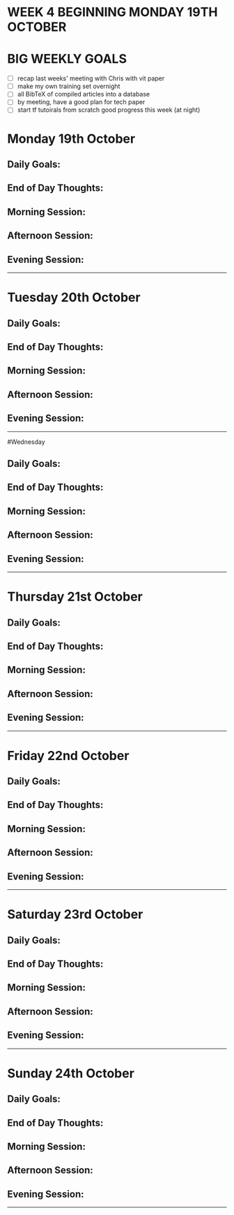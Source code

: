# WEEK 4 BEGINNING MONDAY 19TH OCTOBER

# BIG WEEKLY GOALS

- [ ] recap last weeks' meeting with Chris with vit paper
- [ ] make my own training set overnight
- [ ] all BibTeX of compiled articles into a database
- [ ] by meeting, have a good plan for tech paper
- [ ] start tf tutoirals from scratch good progress this week (at night)

# Monday 19th October

## Daily Goals:

## End of Day Thoughts:

## Morning Session:

## Afternoon Session:

## Evening Session:

---

# Tuesday 20th October

## Daily Goals:

## End of Day Thoughts:

## Morning Session:

## Afternoon Session:

## Evening Session:

---

#Wednesday

## Daily Goals:

## End of Day Thoughts:

## Morning Session:

## Afternoon Session:

## Evening Session:

---

# Thursday 21st October

## Daily Goals:

## End of Day Thoughts:

## Morning Session:

## Afternoon Session:

## Evening Session:

---

# Friday 22nd October

## Daily Goals:

## End of Day Thoughts:

## Morning Session:

## Afternoon Session:

## Evening Session:

---

# Saturday 23rd October

## Daily Goals:

## End of Day Thoughts:

## Morning Session:

## Afternoon Session:

## Evening Session:

---

# Sunday 24th October

## Daily Goals:

## End of Day Thoughts:

## Morning Session:

## Afternoon Session:

## Evening Session:

---
